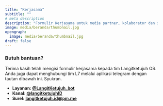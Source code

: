 ```yaml
---
title: "Kerjasama"
subtitle: ""
# meta description
description: "Formulir Kerjasama untuk media partner, kolaborator dan sponsorship."
image: media/beranda/thumbnail.jpg
opengraph:
  image: media/beranda/thumbnail.jpg
draft: false
---
```


### Butuh bantuan?
Terima kasih telah mengisi formulir kerjasama kepada tim Langitketujuh OS. Anda juga dapat menghubungi tim L7 melalui aplikasi telegram dengan tautan dibawah ini. Syukran.

* **Layanan: [@LangitKetujuh_bot](https://t.me/LangitKetujuh_bot)**
* **Kanal: [@langitketujuhID](https://t.me/langitketujuhID)**
* **Surel: [langitketujuh.id@pm.me](mailto:langitketujuh.id@pm.me)**
